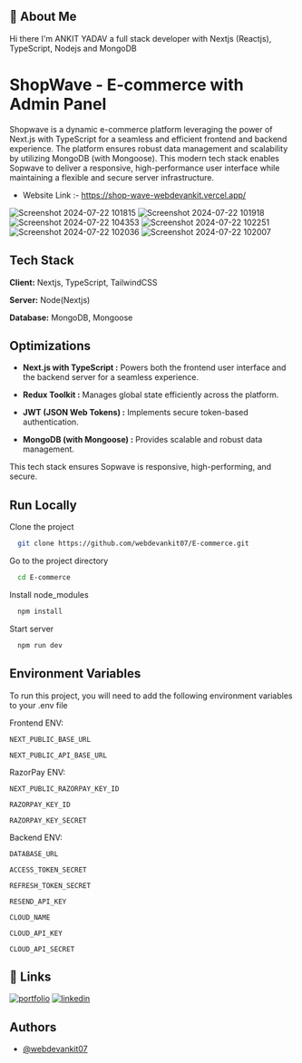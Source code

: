## 🚀 About Me

Hi there I'm ANKIT YADAV a full stack developer with Nextjs (Reactjs), TypeScript, Nodejs and MongoDB

# ShopWave - E-commerce with Admin Panel

Shopwave is a dynamic e-commerce platform leveraging the power of Next.js with TypeScript for a seamless and efficient frontend and backend experience. The platform ensures robust data management and scalability by utilizing MongoDB (with Mongoose). This modern tech stack enables Sopwave to deliver a responsive, high-performance user interface while maintaining a flexible and secure server infrastructure.

-   Website Link :- https://shop-wave-webdevankit.vercel.app/


![Screenshot 2024-07-22 101815](https://github.com/user-attachments/assets/20f3188d-ef56-489c-ab6e-889f98c446da)
![Screenshot 2024-07-22 101918](https://github.com/user-attachments/assets/3f3f9f9c-e0fc-405c-993b-3fe8aadf26b3)
![Screenshot 2024-07-22 104353](https://github.com/user-attachments/assets/315ef0fa-e386-40e7-b688-9956e7b56a1c)
![Screenshot 2024-07-22 102251](https://github.com/user-attachments/assets/8aeb81e0-32be-469d-98ed-45f7d78cc797)
![Screenshot 2024-07-22 102036](https://github.com/user-attachments/assets/1b389219-ec02-4e87-a43e-51ebc26cc670)
![Screenshot 2024-07-22 102007](https://github.com/user-attachments/assets/d92cd4de-5416-4adc-a18b-8eb14469efb1)

## Tech Stack

**Client:** Nextjs, TypeScript, TailwindCSS

**Server:** Node(Nextjs)

**Database:** MongoDB, Mongoose

## Optimizations

-   **Next.js with TypeScript :** Powers both the frontend user interface and the backend server for a seamless experience.
-   **Redux Toolkit :** Manages global state efficiently across the platform.

-   **JWT (JSON Web Tokens) :** Implements secure token-based authentication.

-   **MongoDB (with Mongoose) :** Provides scalable and robust data management.

This tech stack ensures Sopwave is responsive, high-performing, and secure.

## Run Locally

Clone the project

```bash
  git clone https://github.com/webdevankit07/E-commerce.git
```

Go to the project directory

```bash
  cd E-commerce
```

Install node_modules

```bash
  npm install
```

Start server

```bash
  npm run dev
```

## Environment Variables

To run this project, you will need to add the following environment variables to your .env file

Frontend ENV:

`NEXT_PUBLIC_BASE_URL`

`NEXT_PUBLIC_API_BASE_URL`

RazorPay ENV:

`NEXT_PUBLIC_RAZORPAY_KEY_ID`

`RAZORPAY_KEY_ID`

`RAZORPAY_KEY_SECRET`

Backend ENV:

`DATABASE_URL`

`ACCESS_TOKEN_SECRET`

`REFRESH_TOKEN_SECRET`

`RESEND_API_KEY`

`CLOUD_NAME`

`CLOUD_API_KEY`

`CLOUD_API_SECRET`

## 🔗 Links

[![portfolio](https://img.shields.io/badge/my_portfolio-000?style=for-the-badge&logo=ko-fi&logoColor=white)](https://webdev-ankit.vercel.app/)
[![linkedin](https://img.shields.io/badge/linkedin-0A66C2?style=for-the-badge&logo=linkedin&logoColor=white)](https://www.linkedin.com/in/webdevankit/)

## Authors

-   [@webdevankit07](https://www.github.com/webdevankit07)
